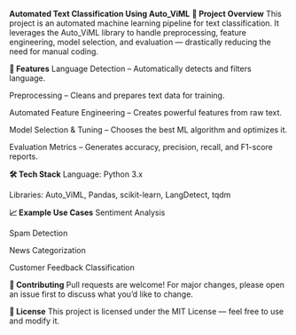 __****Automated Text Classification Using Auto_ViML****__
**📌 Project Overview**
This project is an automated machine learning pipeline for text classification. It leverages the Auto_ViML library to handle preprocessing, feature engineering, model selection, and evaluation — drastically reducing the need for manual coding.

**📂 Features**
Language Detection – Automatically detects and filters language.

Preprocessing – Cleans and prepares text data for training.

Automated Feature Engineering – Creates powerful features from raw text.

Model Selection & Tuning – Chooses the best ML algorithm and optimizes it.

Evaluation Metrics – Generates accuracy, precision, recall, and F1-score reports.

**🛠 Tech Stack**
Language: Python 3.x

Libraries: Auto_ViML, Pandas, scikit-learn, LangDetect, tqdm

**📈 Example Use Cases**
Sentiment Analysis

Spam Detection

News Categorization

Customer Feedback Classification

**🤝 Contributing**
Pull requests are welcome! For major changes, please open an issue first to discuss what you’d like to change.

**📜 License**
This project is licensed under the MIT License — feel free to use and modify it.
